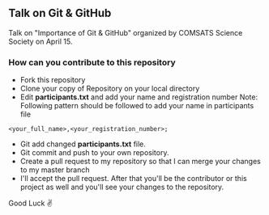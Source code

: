 ## Talk on Git & GitHub 
Talk on "Importance of Git & GitHub" organized by COMSATS Science Society on April 15. 

### How can you contribute to this repository
- Fork this repository
- Clone your copy of Repository on your local directory
- Edit **participants.txt** and add your name and registration number
Note: Following pattern should be followed to add your name in participants file
```
<your_full_name>,<your_registration_number>;
```
- Git add changed **participants.txt** file.
- Git commit and push to your own repository. 
- Create a pull request to my repository so that I can merge your changes to my master branch
- I'll accept the pull request. After that you'll be the contributor or this project as well and you'll see your changes to the repository.

Good Luck  :v:
